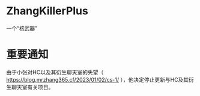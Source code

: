 # ZhangKillerPlus
一个“核武器”


# 重要通知  
由于小张对HC以及其衍生聊天室的失望（ https://blog.mrzhang365.cf/2023/01/02/cs-1/ ），他决定停止更新与HC及其衍生聊天室有关项目。
